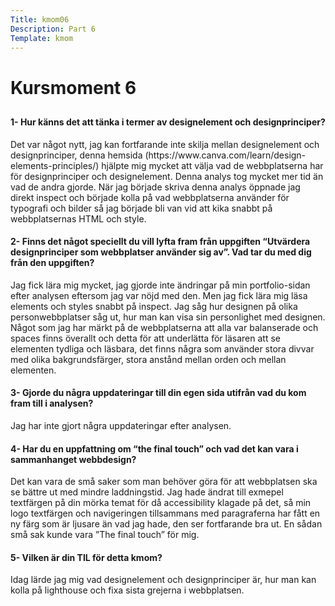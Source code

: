 ```yaml
---
Title: kmom06
Description: Part 6
Template: kmom
---
```



<div class="kmom-content">

<h1> Kursmoment 6 </h1>
<h2></h2>
<h3></h3>
<h4> 1- Hur känns det att tänka i termer av designelement och designprinciper?</h4>
<p>Det var något nytt, jag kan fortfarande inte skilja mellan designelement och designprinciper, denna hemsida (https://www.canva.com/learn/design-elements-principles/) hjälpte mig mycket att välja vad de webbplatserna har för designprinciper och designelement.  Denna analys tog mycket mer tid än vad de andra gjorde. När jag började skriva denna analys öppnade jag direkt inspect och började kolla på vad webbplatserna använder för typografi och bilder så jag började bli van vid att kika snabbt på webbplatsernas HTML och style. </p>

<h4>2- Finns det något speciellt du vill lyfta fram från uppgiften “Utvärdera designprinciper som webbplatser använder sig av”. Vad tar du med dig från den uppgiften?</h4>
<p>Jag fick lära mig mycket, jag gjorde inte ändringar på min portfolio-sidan efter analysen eftersom jag var nöjd med den.  Men jag fick lära mig läsa elements och styles snabbt på inspect. Jag såg hur designen på olika personwebbplatser såg ut, hur man kan visa sin personlighet med designen. Något som jag har märkt på de webbplatserna att alla var balanserade och spaces finns överallt och detta för att underlätta för läsaren att se elementen tydliga och läsbara, det finns några som använder stora divvar med olika bakgrundsfärger, stora anstånd mellan orden och mellan elementen. </p>

<h4>3- Gjorde du några uppdateringar till din egen sida utifrån vad du kom fram till i analysen?</h4>
<p>Jag har inte gjort några uppdateringar efter analysen. </p>

<h4> 4- Har du en uppfattning om “the final touch” och vad det kan vara i sammanhanget webbdesign?</h4>
<p>Det kan vara de små saker som man behöver göra för att webbplatsen ska se bättre ut med mindre laddningstid. Jag hade ändrat till exmepel textfärgen på din mörka temat för då accessibility klagade på det, så min logo textfärgen och navigeringen tillsammans med paragraferna har fått en ny färg som är ljusare än vad jag hade, den ser fortfarande bra ut. En sådan små sak kunde vara ”The final touch” för mig.  </p>

<h4> 5- Vilken är din TIL för detta kmom?</h4>
<p>Idag lärde jag mig vad designelement och designprinciper är, hur man kan kolla på lighthouse och fixa sista grejerna i webbplatsen.</p>

</div>
